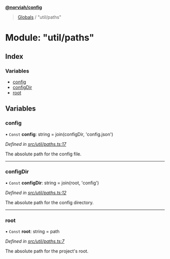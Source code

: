 **[@norviah/config](../README.md)**

> [Globals](../globals.md) / "util/paths"

# Module: "util/paths"

## Index

### Variables

* [config](_util_paths_.md#config)
* [configDir](_util_paths_.md#configdir)
* [root](_util_paths_.md#root)

## Variables

### config

• `Const` **config**: string = join(configDir, 'config.json')

*Defined in [src/util/paths.ts:17](https://github.com/Norviah/config/blob/54727f7/src/util/paths.ts#L17)*

The absolute path for the config file.

___

### configDir

• `Const` **configDir**: string = join(root, 'config')

*Defined in [src/util/paths.ts:12](https://github.com/Norviah/config/blob/54727f7/src/util/paths.ts#L12)*

The absolute path for the config directory.

___

### root

• `Const` **root**: string = path

*Defined in [src/util/paths.ts:7](https://github.com/Norviah/config/blob/54727f7/src/util/paths.ts#L7)*

The absolute path for the project's root.
